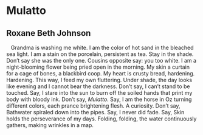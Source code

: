 # Mulatto
## Roxane Beth Johnson
   Grandma is washing me white. I am the color of hot sand in the bleached sea
light. I am a stain on the porcelain, persistent as tea. Stay in the shade.
Don’t say she was the only one. Cousins opposite say: you too white. I am a
night-blooming flower being pried open in the morning. My skin a curtain for a
cage of bones, a blackbird coop. My heart is crusty bread, hardening.
Hardening. This way, I feed my own fluttering. Under shade, the day looks like
evening and I cannot bear the darkness. Don’t say, I can’t stand to be
touched. Say, I stare into the sun to burn off the soiled hands that print my
body with bloody ink. Don’t say, _Mulatto_. Say, I am the horse in Oz turning
different colors, each prance brightening flesh. A curiosity. Don’t say,
Bathwater spiraled down into the pipes. Say, I never did fade. Say, Skin holds
the perseverance of my days. Folding, folding, the water continuously gathers,
making wrinkles in a map.